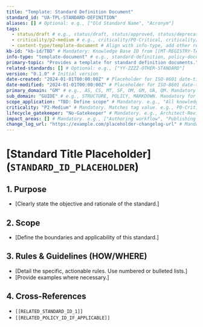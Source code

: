 ```yaml
---
title: "Template: Standard Definition Document"
standard_id: "UA-TPL-STANDARD-DEFINITION"
aliases: [] # Optional: e.g., ["Old Standard Name", "Acronym"]
tags:
  - status/draft # e.g., status/draft, status/approved, status/deprecated
  - criticality/p2-medium # e.g., criticality/P0-Critical, criticality/P1-High
  - content-type/template-document # Align with info-type, add other relevant content-type tags
kb-id: "kb-id/TBD" # Mandatory: Knowledge Base ID from [[MT-REGISTRY-TAG-GLOSSARY]] (e.g., kb-id/standards)
info-type: "template-document" # e.g., standard-definition, policy-document, guide-document
primary-topic: "Provides a template for standard definition documents." # Mandatory: Single sentence.
related-standards: [] # Optional: e.g., ["YY-ZZZZ-OTHER-STANDARD"]
version: "0.1.0" # Initial version
date-created: "2024-01-01T00:00:00Z" # Placeholder for ISO-8601 date-time
date-modified: "2024-01-01T00:00:00Z" # Placeholder for ISO-8601 date-time
primary_domain: "GM" # e.g., AS, CS, MT, SF, OM, GM, UA, QM. Mandatory for standards. Must exist in [[domain_codes.yaml]]
sub_domain: "GUIDE" # e.g., STRUCTURE, POLICY, MARKDOWN. Mandatory for standards. Must exist in [[subdomain_registry.yaml]]
scope_application: "TBD: Define scope" # Mandatory. e.g., "All knowledge base documents"
criticality: "P2-Medium" # Mandatory. Matches tag value. e.g., P0-Critical, P1-High. From [[MT-REGISTRY-TAG-GLOSSARY]]
lifecycle_gatekeeper: "No-Gatekeeper" # Mandatory. e.g., Architect-Review, SME-Consensus. From [[MT-REGISTRY-TAG-GLOSSARY]]
impact_areas: [] # Mandatory. e.g., ["Authoring workflow", "Publishing pipeline"]
change_log_url: "https://example.com/placeholder-changelog-url" # Mandatory for standards. Relative path to changelog or absolute URL
---
```


# [Standard Title Placeholder] (`STANDARD_ID_PLACEHOLDER`)

## 1. Purpose

*   [Clearly state the objective and rationale of the standard.]

## 2. Scope

*   [Define the boundaries and applicability of this standard.]

## 3. Rules & Guidelines (HOW/WHERE)

*   [Detail the specific, actionable rules. Use numbered or bulleted lists.]
*   [Provide examples where necessary.]

## 4. Cross-References

*   `[[RELATED_STANDARD_ID_1]]`
*   `[[RELATED_POLICY_ID_IF_APPLICABLE]]`
